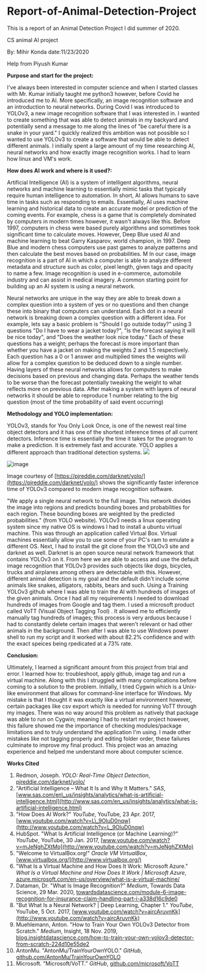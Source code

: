 # Report-of-Animal-Detection-Project
This is a report of an Animal Detection Project I did summer of 2020. 

CS animal AI project

By: Mihir Konda date:11/23/2020

Help from Piyush Kumar

**Purpose and start for the project:**

I've always been interested in computer science and when I started classes with Mr. Kumar initially taught me python3 however, before Covid he introduced me to AI. More specifically, an image recognition software and an introduction to neural networks. During Covid I was introduced to YOLOv3, a new image recognition software that I was interested in. I wanted to create something that was able to detect animals in my backyard and potentially send a message to me along the lines of "be careful there is a snake in your yard." I quickly realized this ambition was not possible so I wanted to use YOLOv3 to create a software that would be able to detect different animals. I initially spent a large amount of my time researching AI, neural networks and how exactly image recognition works. I had to learn how linux and VM's work.

**How does AI work and where is it used?:**

Artificial Intelligence (AI) is a system of intelligent algorithms, neural networks and machine learning to essentially mimic tasks that typically require human intelligence to automation. In short, AI allows humans to save time in tasks such as responding to emails. Essentially, AI uses machine learning and historical data to create an accurate model or prediction of the coming events. For example, chess is a game that is completely dominated by computers in modern times however, it wasn't always like this. Before 1997, computers in chess were based purely algorithms and sometimes took significant time to calculate moves. However, Deep Blue used AI and machine learning to beat Garry Kasparov, world champion, in 1997. Deep Blue and modern chess computers use past games to analyze patterns and then calculate the best moves based on probabilities. M In our case, image recognition is a part of AI in which a computer is able to analyze different metadata and structure such as color, pixel length, given tags and opacity to name a few. Image recognition is used in e-commerce, automobile industry and can assist in medical imagery. A common starting point for building up an AI system is using a neural network.

Neural networks are unique in the way they are able to break down a complex question into a system of yes or no questions and then change these into binary that computers can understand. Each dot in a neural network is breaking down a complex question with a different idea. For example, lets say a basic problem is "Should I go outside today?" using 3 questions "Do I have to wear a jacket today?", "Is the forecast saying it will be nice today", and "Does the weather look nice today." Each of these questions has a weight; perhaps the forecast is more important than whether you have a jacket on making the weights 2 and 1.5 respectively. Each question has a 0 or 1 answer and multiplied times the weights will allow for a complex question to be deduced down to a single number. Having layers of these neural networks allows for computers to make decisions based on previous and changing data. Perhaps the weather tends to be worse than the forecast potentially tweaking the weight to what reflects more on previous data. After making a system with layers of neural networks it should be able to reproduce 1 number relating to the big question (most of the time probability of said event occurring)

**Methodology and YOLO implementation:**

YOLOv3, stands for You Only Look Once, is one of the newest real time object detectors and it has one of the shortest inference times of all current detectors. Inference time is essentially the time it takes for the program to make a prediction. It is extremely fast and accurate. YOLO applies a different approach than traditional detection systems. ![](RackMultipart20220925-1-c6zooj_html_7e797c7e3ec68b64.png)

![image](https://user-images.githubusercontent.com/84816566/192124042-4fcc6966-b955-4f67-a694-ed51c914a9b3.png)


Image courtesy of [https://pjreddie.com/darknet/yolo/](https://pjreddie.com/darknet/yolo/) shows the significantly faster inference time of YOLOv3 compared to modern image recognition software.

"We apply a single neural network to the full image. This network divides the image into regions and predicts bounding boxes and probabilities for each region. These bounding boxes are weighted by the predicted probabilities." (from YOLO website). YOLOv3 needs a linux operating system since my native OS is windows I had to install a ubuntu virtual machine. This was through an application called Virtual Box. Virtual machines essentially allow you to use some of your PC's ram to emulate a different OS. Next, I had to install the git clone from the YOLOv3 site and darknet as well. Darknet is an open source neural network framework that contains YOLOv3 on it. From here we are able to access and use the default image recognition that YOLOv3 provides such objects like dogs, bicycles, trucks and airplanes among others are detectable with this. However, different animal detection is my goal and the default didn't include some animals like snakes, alligators, rabbits, bears and such. Using a Training YOLOv3 github where I was able to train the AI with hundreds of images of the given animals. Once I had all my requirements I needed to download hundreds of images from Google and tag them. I used a microsoft product called VoTT (Visual Object Tagging Tool) . It allowed me to efficiently manually tag hundreds of images; this process is very arduous because I had to constantly delete certain images that weren't relevant or had other animals in the background. Then after I was able to use Windows power shell to run my script and it worked with about 82.2% confidence and with the exact speices being rpedicated at a 73% rate.

**Conclusion:**

Ultimately, I learned a significant amount from this project from trial and error. I learned how to: troubleshoot, apply github, image tag and run a virtual machine. Along with this I struggled with many complications before coming to a solution to the problem. Initially, I tried Cygwin which is a Unix-like environment that allows for command-line interface for Windows. My mistake is that I thought it was exactly like a virtual environment however, certain packages like csv export which is needed for running VoTT through my images. There was no way around this problem as natively that package was able to run on Cygwin; meaning I had to restart my project however, this failure showed me the importance of checking modules/package limitations and to truly understand the application I'm using. I made other mistakes like not tagging properly and editing folder order, these failures culminate to improve my final product. This project was an amazing experience and helped me understand more about computer science.

**Works Cited**

1. Redmon, Joseph. _YOLO: Real-Time Object Detection_, [pjreddie.com/darknet/yolo/](https://pjreddie.com/darknet/yolo/)
2. "Artificial Intelligence – What It Is and Why It Matters." _SAS_, [www.sas.com/en\_us/insights/analytics/what-is-artificial-intelligence.html](http://www.sas.com/en_us/insights/analytics/what-is-artificial-intelligence.html)
3. "How Does AI Work?" _YouTube_, YouTube, 23 Apr. 2017, [www.youtube.com/watch?v=L\_9OluD0nqw](http://www.youtube.com/watch?v=L_9OluD0nqw)
4. HubSpot. "What Is Artificial Intelligence (or Machine Learning)?" _YouTube_, YouTube, 30 Jan. 2017, [www.youtube.com/watch?v=mJeNghZXtMo](http://www.youtube.com/watch?v=mJeNghZXtMo)
5. "Welcome to VirtualBox.org!" _Oracle VM VirtualBox_, [www.virtualbox.org/](http://www.virtualbox.org/)
6. "What Is a Virtual Machine and How Does It Work: Microsoft Azure." _What Is a Virtual Machine and How Does It Work | Microsoft Azure_, [azure.microsoft.com/en-us/overview/what-is-a-virtual-machine/](https://azure.microsoft.com/en-us/overview/what-is-a-virtual-machine/)
7. Dataman, Dr. "What Is Image Recognition?" _Medium_, Towards Data Science, 29 Mar. 2020, [towardsdatascience.com/module-6-image-recognition-for-insurance-claim-handling-part-i-a338d16c9de0](https://towardsdatascience.com/module-6-image-recognition-for-insurance-claim-handling-part-i-a338d16c9de0)
8. "But What Is a Neural Network? | Deep Learning, Chapter 1." _YouTube_, YouTube, 5 Oct. 2017, [www.youtube.com/watch?v=aircAruvnKk](http://www.youtube.com/watch?v=aircAruvnKk)
9. Muehlemann, Anton. "How to Train Your Own YOLOv3 Detector from Scratch." _Medium_, Insight, 18 Nov. 2019, [blog.insightdatascience.com/how-to-train-your-own-yolov3-detector-from-scratch-224d10e55de2](https://blog.insightdatascience.com/how-to-train-your-own-yolov3-detector-from-scratch-224d10e55de2)
10. AntonMu. "AntonMu/TrainYourOwnYOLO." _GitHub_, [github.com/AntonMu/TrainYourOwnYOLO](http://github.com/AntonMu/TrainYourOwnYOLO)
11. Microsoft. "Microsoft/VoTT." _GitHub_, [github.com/microsoft/VoTT](https://github.com/microsoft/VoTT)
